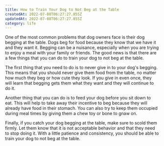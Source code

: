 ```yaml
---
title: How to Train Your Dog to Not Beg at the Table
createdAt: 2022-07-08T06:27:27.855Z
updatedAt: 2022-07-08T06:27:27.855Z
category: life
---
```


One of the most common problems that dog owners face is their dog begging at the table. Dogs beg for food because they know that we have it and they want it. Begging can be a nuisance, especially when you are trying to enjoy a meal with your family or friends. The good news is that there are a few things that you can do to train your dog to not beg at the table.

The first thing that you need to do is to never give in to your dog's begging. This means that you should never give them food from the table, no matter how much they beg or how cute they look. If you give in even once, they will learn that begging gets them what they want and they will continue to do it.

Another thing that you can do is to feed your dog before you sit down to eat. This will help to take away their incentive to beg because they will already have food in their stomach. You can also try to keep them occupied during meal times by giving them a chew toy or bone to gnaw on.

Finally, if you catch your dog begging at the table, make sure to scold them firmly. Let them know that it is not acceptable behavior and that they need to stop doing it. With a little patience and consistency, you should be able to train your dog to not beg at the table.
